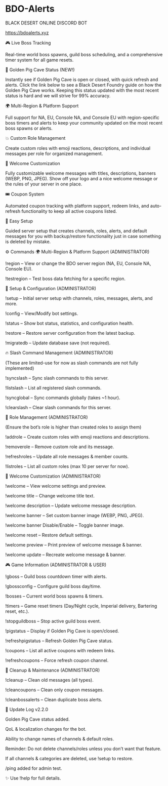 # BDO-Alerts
BLACK DESERT ONLINE DISCORD BOT

https://bdoalerts.xyz

🎮 Live Boss Tracking

Real-time world boss spawns, guild boss scheduling, and a comprehensive timer system for all game resets.

🐷 Golden Pig Cave Status (NEW!)

Instantly see if Golden Pig Cave is open or closed, with quick refresh and alerts.
Click the link below to see a Black Desert Foundry guide on how the Golden Pig Cave works.
Keeping this status updated with the most recent status is hard and we will strive for 99% accuracy.

🌍 Multi-Region & Platform Support

Full support for NA, EU, Console NA, and Console EU with region-specific boss timers and alerts to keep your community updated on the most recent boss spawns or alerts.

💥 Custom Role Management

Create custom roles with emoji reactions, descriptions, and individual messages per role for organized management.

🌟 Welcome Customization

Fully customizable welcome messages with titles, descriptions, banners (WEBP, PNG, JPEG).
Show off your logo and a nice welcome message or the rules of your server in one place.

🎟️ Coupon System

Automated coupon tracking with platform support, redeem links, and auto-refresh functionality to keep all active coupons listed.

🔧 Easy Setup

Guided server setup that creates channels, roles, alerts, and default messages for you with backup/restore functionality just in case something is deleted by mistake.

⚙️ Commands
🌍 Multi-Region & Platform Support (ADMINISTRATOR)

!region – View or change the BDO server region (NA, EU, Console NA, Console EU).

!testregion – Test boss data fetching for a specific region.

🔧 Setup & Configuration (ADMINISTRATOR)

!setup – Initial server setup with channels, roles, messages, alerts, and more.

!config – View/Modify bot settings.

!status – Show bot status, statistics, and configuration health.

!restore – Restore server configuration from the latest backup.

!migratedb – Update database save (not required).

🔥 Slash Command Management (ADMINISTRATOR)

(These are limited-use for now as slash commands are not fully implemented)

!syncslash – Sync slash commands to this server.

!listslash – List all registered slash commands.

!syncglobal – Sync commands globally (takes ~1 hour).

!clearslash – Clear slash commands for this server.

👥 Role Management (ADMINISTRATOR)

(Ensure the bot’s role is higher than created roles to assign them)

!addrole – Create custom roles with emoji reactions and descriptions.

!removerole – Remove custom role and its message.

!refreshroles – Update all role messages & member counts.

!listroles – List all custom roles (max 10 per server for now).

🌟 Welcome Customization (ADMINISTRATOR)

!welcome – View welcome settings and preview.

!welcome title – Change welcome title text.

!welcome description – Update welcome message description.

!welcome banner – Set custom banner image (WEBP, PNG, JPEG).

!welcome banner Disable/Enable – Toggle banner image.

!welcome reset – Restore default settings.

!welcome preview – Print preview of welcome message & banner.

!welcome update – Recreate welcome message & banner.

🎮 Game Information (ADMINISTRATOR & USER)

!gboss – Guild boss countdown timer with alerts.

!gbossconfig – Configure guild boss day/time.

!bosses – Current world boss spawns & timers.

!timers – Game reset timers (Day/Night cycle, Imperial delivery, Bartering reset, etc.).

!stopguildboss – Stop active guild boss event.

!pigstatus – Display if Golden Pig Cave is open/closed.

!refreshpigstatus – Refresh Golden Pig Cave status.

!coupons – List all active coupons with redeem links.

!refreshcoupons – Force refresh coupon channel.

🧹 Cleanup & Maintenance (ADMINISTRATOR)

!cleanup – Clean old messages (all types).

!cleancoupons – Clean only coupon messages.

!cleanbossalerts – Clean duplicate boss alerts.

🌟 Update Log v2.2.0

Golden Pig Cave status added.

QoL & localization changes for the bot.

Ability to change names of channels & default roles.

Reminder: Do not delete channels/roles unless you don’t want that feature.

If all channels & categories are deleted, use !setup to restore.

/ping added for admin test.

✨ Use !help for full details.
